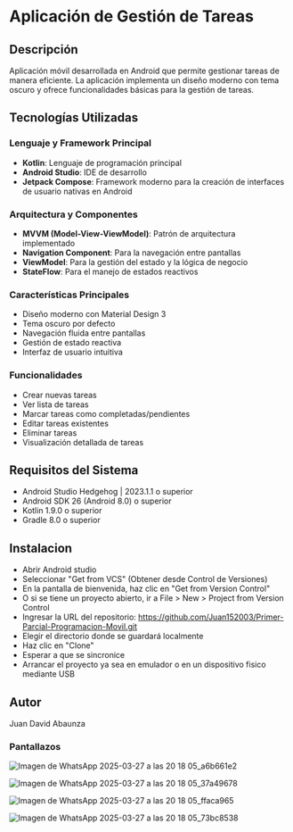 # Aplicación de Gestión de Tareas

## Descripción
Aplicación móvil desarrollada en Android que permite gestionar tareas de manera eficiente. La aplicación implementa un diseño moderno con tema oscuro y ofrece funcionalidades básicas para la gestión de tareas.

## Tecnologías Utilizadas

### Lenguaje y Framework Principal
- **Kotlin**: Lenguaje de programación principal
- **Android Studio**: IDE de desarrollo
- **Jetpack Compose**: Framework moderno para la creación de interfaces de usuario nativas en Android

### Arquitectura y Componentes
- **MVVM (Model-View-ViewModel)**: Patrón de arquitectura implementado
- **Navigation Component**: Para la navegación entre pantallas
- **ViewModel**: Para la gestión del estado y la lógica de negocio
- **StateFlow**: Para el manejo de estados reactivos

### Características Principales
- Diseño moderno con Material Design 3
- Tema oscuro por defecto
- Navegación fluida entre pantallas
- Gestión de estado reactiva
- Interfaz de usuario intuitiva

### Funcionalidades
- Crear nuevas tareas
- Ver lista de tareas
- Marcar tareas como completadas/pendientes
- Editar tareas existentes
- Eliminar tareas
- Visualización detallada de tareas

## Requisitos del Sistema
- Android Studio Hedgehog | 2023.1.1 o superior
- Android SDK 26 (Android 8.0) o superior
- Kotlin 1.9.0 o superior
- Gradle 8.0 o superior

## Instalacion
- Abrir Android studio
- Seleccionar "Get from VCS" (Obtener desde Control de Versiones)
- En la pantalla de bienvenida, haz clic en "Get from Version Control"
- O si se tiene un proyecto abierto, ir a File > New > Project from Version Control
- Ingresar la URL del repositorio: https://github.com/Juan152003/Primer-Parcial-Programacion-Movil.git 
- Elegir el directorio donde se guardará localmente
- Haz clic en "Clone"
- Esperar a que se sincronice
- Arrancar el proyecto ya sea en emulador o en un dispositivo fisico mediante USB

## Autor
Juan David Abaunza

### Pantallazos

![Imagen de WhatsApp 2025-03-27 a las 20 18 05_a6b661e2](https://github.com/user-attachments/assets/adda8f37-bf56-47bc-9900-49dbe6ee5466)

![Imagen de WhatsApp 2025-03-27 a las 20 18 05_37a49678](https://github.com/user-attachments/assets/55defd5f-2f06-4dec-87a4-724eb3db69ea)

![Imagen de WhatsApp 2025-03-27 a las 20 18 05_ffaca965](https://github.com/user-attachments/assets/3e72c88a-ea3e-4cbe-8e48-98a9e893abdb)

![Imagen de WhatsApp 2025-03-27 a las 20 18 05_73bc8538](https://github.com/user-attachments/assets/2ca90ead-e04c-4466-9648-85ce8debc3dd)



